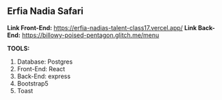 ## Erfia Nadia Safari

__Link Front-End:__ https://erfia-nadias-talent-class17.vercel.app/
__Link Back-End:__ https://billowy-poised-pentagon.glitch.me/menu

__TOOLS:__
1. Database: Postgres
2. Front-End: React
3. Back-End: express
4. Bootstrap5
5. Toast

